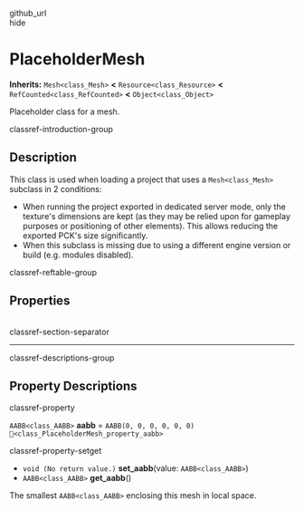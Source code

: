 github\_url  
hide

# PlaceholderMesh

**Inherits:** `Mesh<class_Mesh>` **&lt;** `Resource<class_Resource>`
**&lt;** `RefCounted<class_RefCounted>` **&lt;** `Object<class_Object>`

Placeholder class for a mesh.

classref-introduction-group

## Description

This class is used when loading a project that uses a `Mesh<class_Mesh>`
subclass in 2 conditions:

-   When running the project exported in dedicated server mode, only the
    texture's dimensions are kept (as they may be relied upon for
    gameplay purposes or positioning of other elements). This allows
    reducing the exported PCK's size significantly.
-   When this subclass is missing due to using a different engine
    version or build (e.g. modules disabled).

classref-reftable-group

## Properties

<table>
<tbody>
<tr>
</tr>
</tbody>
</table>

classref-section-separator

------------------------------------------------------------------------

classref-descriptions-group

## Property Descriptions

classref-property

`AABB<class_AABB>` **aabb** = `AABB(0, 0, 0, 0, 0, 0)`
`🔗<class_PlaceholderMesh_property_aabb>`

classref-property-setget

-   `void (No return value.)` **set\_aabb**(value: `AABB<class_AABB>`)
-   `AABB<class_AABB>` **get\_aabb**()

The smallest `AABB<class_AABB>` enclosing this mesh in local space.
